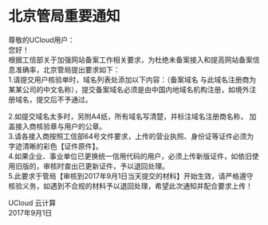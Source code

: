 

# 北京管局重要通知

尊敬的UCloud用户：  
您好！  
根据工信部关于加强网站备案工作相关要求，为杜绝未备案接入和提高网站备案信息准确率，北京管局提出要求如下：  
1.请提交用户核验单时，域名列表处添加以下内容：（备案域名
与此域名注册商为某某公司的中文名称），提交备案域名必须是由中国内地域名机构注册，如境外注册域名，提交后不予通过。

2.如提交域名太多时，另附A4纸，所有域名写清楚，并标注域名注册商名称， 加盖接入商核验章与用户的公章。  
3.请各接入商按照工信部64号文件要求，上传的营业执照、身份证等证件必须为字迹清晰的彩色【证件原件】。  
4.如果企业、事业单位已更换统一信用代码的用户，必须上传新版证件，如依旧使用旧版的，审核时查出已更新证件，予以退回处理。  
5.此要求于管局【审核到2017年9月1日当天提交的材料】开始生效，请严格遵守核验义务，如遇到不合规的材料予以退回处理，希望此次通知并配合要求上传！  

UCloud 云计算  
2017年9月1日
